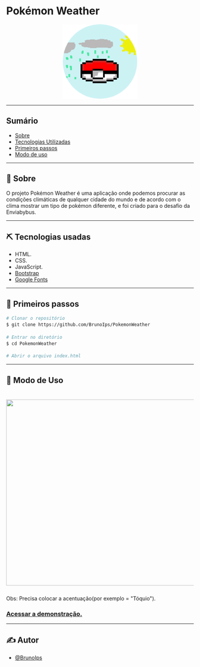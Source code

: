 # Pokémon Weather

<p align="center">
  <a href="" rel="noopener">
 <img width=200px height=200px src="src/images/Logo2.png" alt="Project logo"></a>
</p>

---

## Sumário

- [Sobre](#about)
- [Tecnologias Utilizadas](#built_using)
- [Primeiros passos](#getting_started)
- [Modo de uso](#usage)

---

## 🧐 Sobre <a name = "about"></a>

O projeto Pokémon Weather é uma aplicação onde podemos procurar as condições climáticas de qualquer cidade do mundo e de acordo com o clima mostrar um tipo de pokémon diferente, e foi criado para o desafio da Enviabybus. 

---

## ⛏️ Tecnologias usadas <a name = "built_using"></a>

- HTML.
- CSS.
- JavaScript.
- [Bootstrap](https://getbootstrap.com/)
- [Google Fonts](https://fonts.google.com/)
---
## 🏁 Primeiros passos <a name = "getting_started"></a>

```bash
# Clonar o repositório
$ git clone https://github.com/BrunoIps/PokemonWeather

# Entrar no diretório
$ cd PokemonWeather

# Abrir o arquivo index.html 
```

---

## 🎈 Modo de Uso <a name = "usage"></a>

<h1>
  <img width="1080px" height="500px" src="src/images/passos.gif">
</h1>
Obs: Precisa colocar a acentuação(por exemplo = "Tóquio").

<h3>
  <a href="https://brunoips.github.io/PokemonWeather/">Acessar a demonstração.</a>
</h3>

---
## ✍️ Autor <a name = "authors"></a>

- [@BrunoIps](https://github.com/BrunoIps/)

